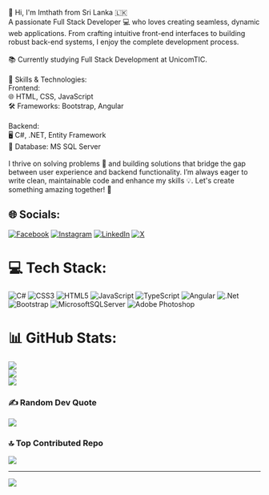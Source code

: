 👋 Hi, I'm Imthath from Sri Lanka 🇱🇰
<br>A passionate Full Stack Developer 💻 who loves creating seamless, dynamic web applications. From crafting intuitive front-end interfaces to building robust back-end systems, I enjoy the complete development process.<br><br>📚 Currently studying Full Stack Development at UnicomTIC.<br><br>🚀 Skills & Technologies:<br>Frontend:<br>🌐 HTML, CSS, JavaScript<br>🛠 Frameworks: Bootstrap, Angular<br><br>Backend:<br>🖥️ C#, .NET, Entity Framework<br>💾 Database: MS SQL Server<br><br>I thrive on solving problems 🔧 and building solutions that bridge the gap between user experience and backend functionality. I’m always eager to write clean, maintainable code and enhance my skills 💡. Let's create something amazing together! 🚀


## 🌐 Socials:
[![Facebook](https://img.shields.io/badge/Facebook-%231877F2.svg?logo=Facebook&logoColor=white)](https://facebook.com/https://www.facebook.com/imthath.imt?mibextid=ZbWKwL) [![Instagram](https://img.shields.io/badge/Instagram-%23E4405F.svg?logo=Instagram&logoColor=white)](https://instagram.com/https://www.instagram.com/imthath_imt/?igsh=MW1pOW10aHN5aTA1dw%3D%3D) [![LinkedIn](https://img.shields.io/badge/LinkedIn-%230077B5.svg?logo=linkedin&logoColor=white)](https://linkedin.com/in/https://www.linkedin.com/in/mohamed-imthath-006a62270?utm_source=share&utm_campaign=share_via&utm_content=profile&utm_medium=android_app) [![X](https://img.shields.io/badge/X-black.svg?logo=X&logoColor=white)](https://x.com/https://x.com/imthath_imt?t=DwbcRg6h_NHAZDOq7o_Vyw&s=09) 

# 💻 Tech Stack:
![C#](https://img.shields.io/badge/c%23-%23239120.svg?style=for-the-badge&logo=csharp&logoColor=white) ![CSS3](https://img.shields.io/badge/css3-%231572B6.svg?style=for-the-badge&logo=css3&logoColor=white) ![HTML5](https://img.shields.io/badge/html5-%23E34F26.svg?style=for-the-badge&logo=html5&logoColor=white) ![JavaScript](https://img.shields.io/badge/javascript-%23323330.svg?style=for-the-badge&logo=javascript&logoColor=%23F7DF1E) ![TypeScript](https://img.shields.io/badge/typescript-%23007ACC.svg?style=for-the-badge&logo=typescript&logoColor=white) ![Angular](https://img.shields.io/badge/angular-%23DD0031.svg?style=for-the-badge&logo=angular&logoColor=white) ![.Net](https://img.shields.io/badge/.NET-5C2D91?style=for-the-badge&logo=.net&logoColor=white) ![Bootstrap](https://img.shields.io/badge/bootstrap-%238511FA.svg?style=for-the-badge&logo=bootstrap&logoColor=white) ![MicrosoftSQLServer](https://img.shields.io/badge/Microsoft%20SQL%20Server-CC2927?style=for-the-badge&logo=microsoft%20sql%20server&logoColor=white) ![Adobe Photoshop](https://img.shields.io/badge/adobe%20photoshop-%2331A8FF.svg?style=for-the-badge&logo=adobe%20photoshop&logoColor=white)
# 📊 GitHub Stats:
![](https://github-readme-stats.vercel.app/api?username=ut01635&theme=dark&hide_border=false&include_all_commits=true&count_private=true)<br/>
![](https://github-readme-streak-stats.herokuapp.com/?user=ut01635&theme=dark&hide_border=false)<br/>
![](https://github-readme-stats.vercel.app/api/top-langs/?username=ut01635&theme=dark&hide_border=false&include_all_commits=true&count_private=true&layout=compact)

### ✍️ Random Dev Quote
![](https://quotes-github-readme.vercel.app/api?type=horizontal&theme=radical)

### 🔝 Top Contributed Repo
![](https://github-contributor-stats.vercel.app/api?username=ut01635&limit=5&theme=dark&combine_all_yearly_contributions=true)

---
[![](https://visitcount.itsvg.in/api?id=ut01635&icon=0&color=0)](https://visitcount.itsvg.in)

<!-- Proudly created with GPRM ( https://gprm.itsvg.in ) -->
